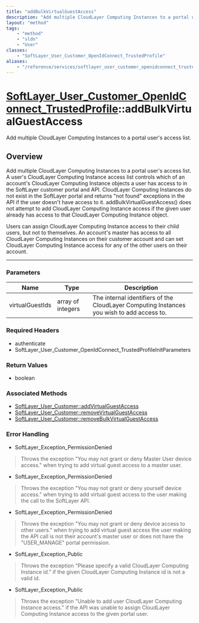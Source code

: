 ```yaml
---
title: "addBulkVirtualGuestAccess"
description: "Add multiple CloudLayer Computing Instances to a portal user's access list. A user's CloudLayer Computing Instance acces... "
layout: "method"
tags:
    - "method"
    - "sldn"
    - "User"
classes:
    - "SoftLayer_User_Customer_OpenIdConnect_TrustedProfile"
aliases:
    - "/reference/services/softlayer_user_customer_openidconnect_trustedprofile/addBulkVirtualGuestAccess"
---
```

# [SoftLayer_User_Customer_OpenIdConnect_TrustedProfile](/reference/services/SoftLayer_User_Customer_OpenIdConnect_TrustedProfile)::addBulkVirtualGuestAccess

Add multiple CloudLayer Computing Instances to a portal user's access list.


## Overview 
Add multiple CloudLayer Computing Instances to a portal user's access list. A user's CloudLayer Computing Instance access list controls which of an account's CloudLayer Computing Instance objects a user has access to in the SoftLayer customer portal and API. CloudLayer Computing Instances do not exist in the SoftLayer portal and returns "not found" exceptions in the API if the user doesn't have access to it. addBulkVirtualGuestAccess() does not attempt to add CloudLayer Computing Instance access if the given user already has access to that CloudLayer Computing Instance object. 

Users can assign CloudLayer Computing Instance access to their child users, but not to themselves. An account's master has access to all CloudLayer Computing Instances on their customer account and can set CloudLayer Computing Instance access for any of the other users on their account. 

-----

### Parameters 
|Name | Type | Description |
| --- | --- | --- |
|virtualGuestIds| array of integers| The internal identifiers of the CloudLayer Computing Instances you wish to add access to.|


### Required Headers
* authenticate
* SoftLayer_User_Customer_OpenIdConnect_TrustedProfileInitParameters


### Return Values
* boolean


### Associated Methods

*  [SoftLayer_User_Customer::addVirtualGuestAccess](/reference/services/SoftLayer_User_Customer/addVirtualGuestAccess )
*  [SoftLayer_User_Customer::removeVirtualGuestAccess](/reference/services/SoftLayer_User_Customer/removeVirtualGuestAccess )
*  [SoftLayer_User_Customer::removeBulkVirtualGuestAccess](/reference/services/SoftLayer_User_Customer/removeBulkVirtualGuestAccess )



### Error Handling

* SoftLayer_Exception_PermissionDenied 

> Throws the exception "You may not grant or deny Master User device access." when trying to add virtual guest access to a master user. 

* SoftLayer_Exception_PermissionDenied 

> Throws the exception "You may not grant or deny yourself device access." when trying to add virtual guest access to the user making the call to the SoftLayer API. 

* SoftLayer_Exception_PermissionDenied 

> Throws the exception "You may not grant or deny device access to other users." when trying to add virtual guest access the user making the API call is not their account's master user or does not have the "USER_MANAGE" portal permission. 

* SoftLayer_Exception_Public 

> Throws the exception "Please specify a valid CloudLayer Computing Instance id." if the given CloudLayer Computing Instance id is not a valid id. 

* SoftLayer_Exception_Public 

> Throws the exception "Unable to add user CloudLayer Computing Instance access." if the API was unable to assign CloudLayer Computing Instance access to the given portal user. 



